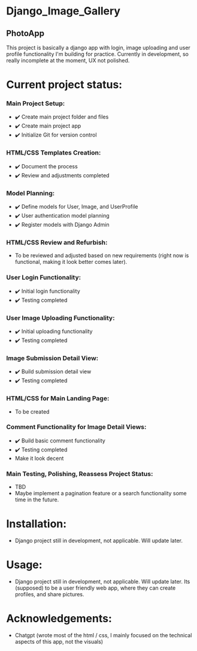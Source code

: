 # Django_Image_Gallery
## PhotoApp
This project is basically a django app with login, image uploading and user profile functionality I'm building for practice.
Currently in development, so really incomplete at the moment, UX not polished.

# Current project status:
### Main Project Setup:
- ✔️ Create main project folder and files
- ✔️ Create main project app
- ✔️ Initialize Git for version control

### HTML/CSS Templates Creation:
- ✔️ Document the process
- ✔️ Review and adjustments completed

### Model Planning:
- ✔️ Define models for User, Image, and UserProfile
- ✔️ User authentication model planning
- ✔️ Register models with Django Admin

### HTML/CSS Review and Refurbish:
- To be reviewed and adjusted based on new requirements (right now is functional, making it look better comes later).

### User Login Functionality:
- ✔️ Initial login functionality
- ✔️ Testing completed

### User Image Uploading Functionality:
- ✔️ Initial uploading functionality
- ✔️ Testing completed

### Image Submission Detail View:
- ✔️ Build submission detail view
- ✔️ Testing completed

### HTML/CSS for Main Landing Page:
- To be created

### Comment Functionality for Image Detail Views:
- ✔️ Build basic comment functionality
- ✔️ Testing completed
- Make it look decent

### Main Testing, Polishing, Reassess Project Status:
- TBD
- Maybe implement a pagination feature or a search functionality some time in the future.



# Installation:
- Django project still in development, not applicable. Will update later.

# Usage:
- Django project still in development, not applicable. Will update later. Its (supposed) to be a user friendly web app, where they can create profiles, and share pictures.

# Acknowledgements:
- Chatgpt (wrote most of the html / css, I mainly focused on the technical aspects of this app, not the visuals)
